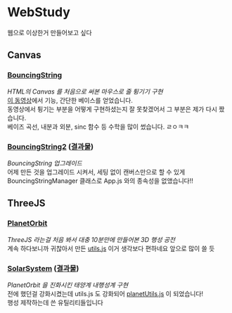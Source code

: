 # WebStudy
웹으로 이상한거 만들어보고 싶다

## Canvas
### [BouncingString](/Canvas/BouncingString)
*HTML의 Canvas 를 처음으로 써본 마우스로 줄 튕기기 구현*<br>
[이 동영상](https://www.youtube.com/watch?v=dXhAQbE8iBg)에서 기능, 간단한 베이스를 얻었습니다.<br>
동영상에서 튕기는 부분을 어떻게 구현하셨는지 잘 못찾겠어서 그 부분은 제가 다시 짰습니다.<br>
베이즈 곡선, 내분과 외분, sinc 함수 등 수학을 많이 썼습니다. ㄹㅇㅋㅋ

### [BouncingString2](/Canvas/BouncingString2) \([결과물](https://TestWeb2.holiday28784.repl.co)\)
*BouncingString 업그레이드*<br>
어제 만든 것을 업그레이드 시켜서, 세팅 없이 캔버스만으로 할 수 있게<br>
BouncingStringManager 클래스로 App.js 와의 종속성을 없앴습니다!!<br>



## ThreeJS
### [PlanetOrbit](/ThreeJS/PlanetOrbit)
*ThreeJS 라는걸 처음 봐서 대충 10분만에 만들어본 3D 행성 공전*<br>
계속 하다보니까 귀찮아서 만든 [utils.js](ThreeJS/PlanetOrbit/utils.js) 이거 생각보다 편하네요 앞으로 많이 쓸 듯

### [SolarSystem](/ThreeJS/SolarSystem) \([결과물](https://TestWeb.holiday28784.repl.co)\)
*PlanetOrbit 을 진화시킨 태양계 내행성계 구현*<br>
전에 했던걸 강화시켰는데 utils.js 도 강화되어 [planetUtils.js](/ThreeJS/SolarSystem/scripts/planetUtils.js) 이 되었습니다!<br>
행성 제작하는데 쓴 유틸리티들입니다 
